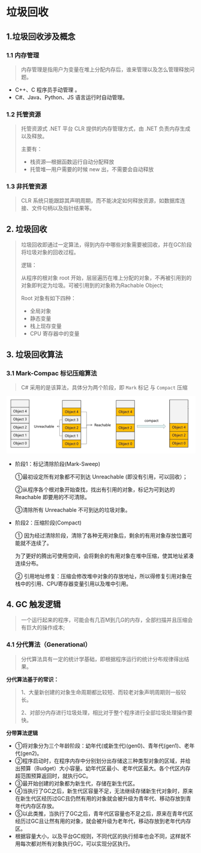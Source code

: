 # 垃圾回收

## 1.垃圾回收涉及概念

### 1.1 内存管理

> 内存管理是指用户为变量在堆上分配内存后，谁来管理以及怎么管理释放问题。

* C++、C 程序员手动管理  。
* C#、Java、Python、JS 语言运行时自动管理。

### 1.2 托管资源

> 托管资源式 .NET 平台 CLR 提供的内存管理方式，由 .NET 负责内存生成以及释放。
>
> 主要有：
>
> * 栈资源—根据函数运行自动分配释放
> * 托管堆—用户需要的时候 new 出，不需要会自动释放

### 1.3 非托管资源

> CLR 系统只能跟踪其声明周期，而不能决定如何释放资源，如数据库连接、文件句柄以及指针结果等。

## 2. 垃圾回收

> 垃圾回收即通过一定算法，得到内存中哪些对象需要被回收，并在GC阶段将垃圾对象的回收过程。
>
> 逻辑：
>
> 从程序的根对象 root 开始，层层遍历在堆上分配的对象，不再被引用到的对象即判定为垃圾。可被引用到的对象称为Rachable Object;
>
> Root 对象有如下四种：
>
> * 全局对象
> * 静态变量
> * 栈上现存变量
> * CPU 寄存器中的变量

## 3. 垃圾回收算法

### 3.1 Mark-Compac 标记压缩算法

> C# 采用的是该算法，具体分为两个阶段，即 `Mark` 标记 与 `Compact` 压缩

![垃圾回收机制](./assets/%E5%9E%83%E5%9C%BE%E5%9B%9E%E6%94%B6%E6%9C%BA%E5%88%B6.png)

* 阶段1：标记清除阶段(Mark-Sweep)

    ①最初设定所有对象都不可到达 Unreachable (即没有引用，可以回收）；

    ②从程序各个根对象开始查找，找出有引用的对象，标记为可到达的 Reachable 即要用的不可清除。

    ③清除所有 Unreachable 不可到达的垃圾对象。

* 阶段2：压缩阶段(Compact)

    ① 因为经过清除阶段，清除了各种无用对象后，剩余的有用对象存放位置可能就不连续了。

    为了更好的腾出可使用空间，会将剩余的有用对象在堆中压缩，使其地址紧凑连续分布。

    ② 引用地址修复：压缩会修改堆中对象的存放地址，所以得修复引用对象在栈中的引用、CPU寄存器变量引用以及堆中引用。

## 4. GC 触发逻辑

> 一个运行起来的程序，可能会有几百M到几G的内存，全部扫描并且压缩会有巨大的操作成本;

### 4.1 分代算法（Generational）

> 分代算法具有一定的统计学基础，即根据程序运行的统计分布规律得出结果。

**分代算法基于的常识：**

> 1、大量新创建的对象生命周期都比较短、而较老对象声明周期则一般较长。
>
> 2、对部分内存进行垃圾处理，相比对于整个程序进行全部垃圾处理操作要快。

**分带算法逻辑**

* ①将对象分为三个年龄阶段：幼年代(或新生代)(gen0)、青年代(gen1)、老年代(gen2)。
* ②程序启动时，在程序内存中分别划分出存储这三种类型对象的区域，并给出预算（Budget）大小容量。幼年代区最小、老年代区最大。各个代区内存超范围预算返回时，就执行GC。
* ③最开始创建的对象都为新生代，存储在新生代区。
* ④当执行了GC之后，新生代区容量不足，无法继续存储新生代对象时，原来在新生代区经历过GC且仍然有用的对象就会被升级为青年代、移动存放到青年代内存区存放。
* ⑤以此类推，当执行了GC之后，青年代区容量也不足之后，原来在青年代区经历过GC且让然有用的对象，就会被升级为老年代，移动存放到老年代内存区。
* 根据容量大小，以及平台GC规则，不同代区的执行频率也会不同，这样就不用每次都对所有对象执行GC，可以实现分区执行。